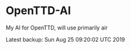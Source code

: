 # OpenTTD-AI
My AI for OpenTTD, will use primarily air

Latest backup: Sun Aug 25 09:20:02 UTC 2019
